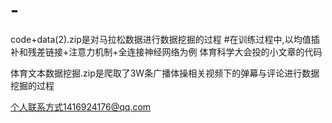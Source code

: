 # -

code+data(2).zip是对马拉松数据进行数据挖掘的过程
#在训练过程中,以均值插补和残差链接+注意力机制+全连接神经网络为例
体育科学大会投的小文章的代码


体育文本数据挖掘.zip是爬取了3W条广播体操相关视频下的弹幕与评论进行数据挖掘的过程


个人联系方式1416924176@qq.com
